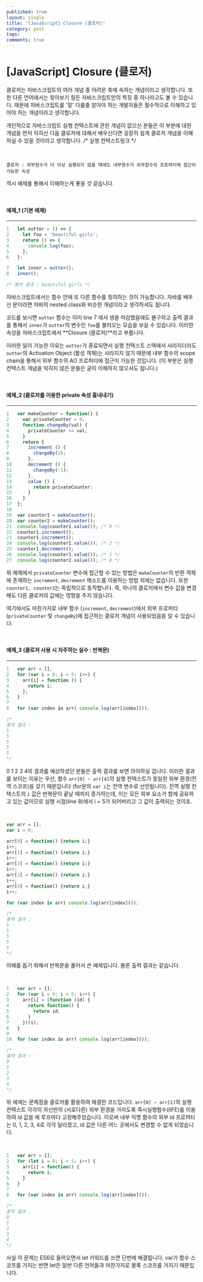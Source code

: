 ```yaml
---
published: true
layout: single
title: "[JavaScript] Closure (클로저)"
category: post
tags:
comments: true
---
```



# [JavaScript] Closure (클로저)

 클로저는 자바스크립트의 여러 개념 중 어려운 축에 속하는 개념이라고 생각합니다. 또한 다른 언어에서는 찾아보기 힘든 자바스크립트만의 특징 중 하나라고도 볼 수 있습니다. 때문에 자바스크립트를 '잘' 다룰줄 알아야 하는 개발자들은 필수적으로 이해하고 있어야 하는 개념이라고 생각합니다.

 개인적으로 자바스크립트 실행 컨택스트에 관한 개념이 없으신 분들은 이 부분에 대한 개념을 먼저 익히신 다음 클로저에 대해서 배우신다면 굉장히 쉽게 클로저 개념을 이해하실 수 있을 것이라고 생각합니다. /* 실행 컨택스트링크 */

<br />

```
클로저 : 외부함수가 더 이상 실행되지 않을 때에도 내부함수가 외부함수의 프로퍼티에 접근이 가능한 속성
```

역시 예제를 통해서 이해하는게 좋을 것 같습니다.

<br />

#### 예제_1 (기본 예제)

------

```javascript
1	let outter = () => {
2	  let foo = 'beautiful girls';
3	  return () => {
4	    console.log(foo);
5	  };
6	};

7	let inner = outter();
8	inner();

/* 출력 결과 : beautiful girls */
```

 자바스크립트에서는 함수 안에 또 다른 함수를 정의하는 것이 가능합니다. 자바를 배우신 분이라면 자바의 nested class와 비슷한 개념이라고 생각하셔도 됩니다.

 코드를 보시면 `outter` 함수는 이미 line 7 에서 생을 마감했음에도 불구하고 출력 결과를 통해서 `inner`가 `outter`의 변수인 `foo`를 불러오는 모습을 보실 수 있습니다. 이러한 속성을 자바스크립트에서 **Closure (클로저)**라고 부릅니다.  

 이러한 일이 가능한 이유는 `outter`가 종료되면서 실행 컨택스트 스택에서 사라지더라도 `outter`의 Activation Object (활성 객체)는 사라지지 않기 때문에 내부 함수의 scope chain을 통해서 외부 함수의 AO 프로퍼티에 접근이 가능한 것입니다. (이 부분은 실행 컨택스트 개념을 익히지 않은 분들은 굳이 이해하지 않으셔도 됩니다.)

<br />

#### 예제_2 (클로저를 이용한 private 속성 흉내내기)

------

```javascript
1 	var makeCounter = function() {
2 	  var privateCounter = 0;
3	  function changeBy(val) {
4	    privateCounter += val;
5	  }
6	  return {
7	    increment () {
8	      changeBy(1);
9	    },
10	    decrement () {
11	      changeBy(-1);
12	    },
13	    value () {
14	      return privateCounter;
15	    }
16	  }
17	};
18
19	var counter1 = makeCounter();
20	var counter2 = makeCounter();
21	console.log(counter1.value()); /* 0 */
22	counter1.increment();
23	counter1.increment();
24	console.log(counter1.value()); /* 2 */
25	counter1.decrement();
26	console.log(counter1.value()); /* 1 */
27	console.log(counter2.value()); /* 0 */
```

 위 예제에서 `privateCounter` 변수에 접근할 수 있는 방법은 `makeCounter`의 반환 객체에 존재하는 `increment`, `decrement` 메소드를 이용하는 방법 외에는 없습니다.  또한 `counter1, counter2`는 독립적으로 동작합니다. 즉, 하나의 클로저에서 변수 값을 변경해도 다른 클로저의 값에는 영향을 주지 않습니다.

 여기에서도 마찬가지로 내부 함수 (`increment`, `decrement`)에서 외부 프로퍼티 (`privateCounter` 및 `changeBy`)에 접근하는 클로저 개념이 사용되었음을 알 수 있습니다.

<br />

#### 예제_3 (클로저 사용 시 자주하는 실수 : 반복문)

------

```javascript
1	var arr = [];
2	for (var i = 0; i < 5; i++) {
3	  arr[i] = function () {
4	    return i;
5	  };
6	}
7
8	for (var index in arr) console.log(arr[index]());

/*
출력 결과 :
5
5
5
5
5
*/
```

 0 1 2 3 4의 결과를 예상하셨던 분들은 출력 결과를 보면 의아하실 겁니다. 이러한 결과를 보이는 이유는 우선, 함수 `arr[0] ~ arr[4]`의 실행 컨택스트가 동일한 외부 환경(전역 스코프)을 갖기 때문입니다 (for문의 `var i`는 전역 변수로 선언됩니다). 전역 실행 컨택스트의 `i` 값은 반복문이 끝날 때까지 증가하는데, 이는 모든 외부 요소가 함께 공유하고 있는 값이므로 실행 시점(line 8)에서 i = 5가 되어버리고 그 값이 출력되는 것이죠.

<br />

```javascript
var arr = [];
var i = 0;

arr[0] = function() {return i;}
i++;
arr[1] = function() {return i;}
i++;
arr[2] = function() {return i;}
i++;
arr[3] = function() {return i;}
i++;
arr[4] = function() {return i;}
i++;

for (var index in arr) console.log(arr[index]());

/*
출력 결과 :
5
5
5
5
5
*/
```

 이해를 돕기 위해서 반복문을 풀어서 쓴 예제입니다. 물론 출력 결과는 같습니다. 

<br />

```javascript
1	var arr = [];
2	for (var i = 0; i < 5; i++) {
3	  arr[i] = (function (id) {
4	    return function() {
5	      return id;
6	    }
7	  })(i);
8	}
9
10	for (var index in arr) console.log(arr[index]());

/*
출력 결과 :
0
1
2
3
4
*/
```

 위 예제는 문제점을 클로저를 활용하여 해결한 코드입니다. `arr[0] ~ arr[1]`의 실행 컨택스트 각각이 자신만의 (서로다른) 외부 환경을 가지도록 즉시실행함수(IIFE)를 이용하여 id 값을 매 루프마다 고정해주었습니다. 이로써 내부 익명 함수의 외부 id 프로퍼티는 0, 1, 2, 3, 4로 각각 달라졌고, id 값은 다른 어느 곳에서도 변경할 수 없게 되었습니다.

<br />

```javascript
1	var arr = [];
2	for (let i = 0; i < 5; i++) {
3	  arr[i] = function() {
4	    return i;
5	  }
6	}
7
8	for (var index in arr) console.log(arr[index]());

/*
출력 결과 :
0
1
2
3
4
*/
```

 사실 이 문제는 ES6로 들어오면서 let 키워드를 쓰면 단번에 해결됩니다. var가 함수 스코프를 가지는 반면 let은 일반 다른 언어들과 마찬가지로 블록 스코프를 가지기 때문입니다.
